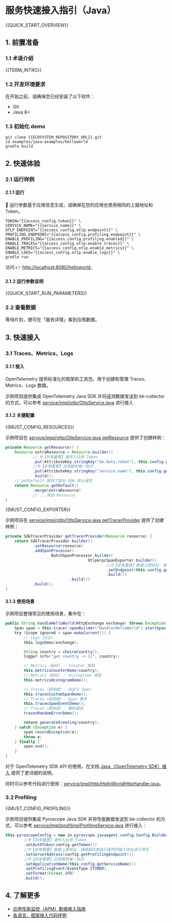 # 服务快速接入指引（Java）

{{QUICK_START_OVERVIEW}}

## 1. 前置准备

### 1.1 术语介绍

{{TERM_INTRO}}

### 1.2 开发环境要求

在开始之前，请确保您已经安装了以下软件：
* Git
* Java 8+

### 1.3 初始化 demo

```shell
git clone {{ECOSYSTEM_REPOSITORY_URL}}.git
cd examples/java-examples/helloworld
gradle build
```


## 2. 快速体验

### 2.1 运行样例

#### 2.1.1 运行

🌟 运行参数基于应用信息生成，请确保在您的应用也使用相同的上报地址和 Token。

```shell
TOKEN="{{access_config.token}}" \
SERVICE_NAME="{{service_name}}" \
OTLP_ENDPOINT="{{access_config.otlp.endpoint}}" \
PROFILING_ENDPOINT="{{access_config.profiling.endpoint}}" \
ENABLE_PROFILING="{{access_config.profiling.enabled}}" \
ENABLE_TRACES="{{access_config.otlp.enable_traces}}" \
ENABLE_METRICS="{{access_config.otlp.enable_metrics}}" \
ENABLE_LOGS="{{access_config.otlp.enable_logs}}" \
gradle run
```

访问 👉 [http://localhost:8080/helloworld](http://localhost:8080/helloworld)。

#### 2.1.2 运行参数说明

{{QUICK_START_RUN_PARAMETERS}}

### 2.2 查看数据

等待片刻，便可在「服务详情」看到应用数据。


## 3. 快速接入

### 3.1 Traces、Metrics、Logs

#### 3.1.1 接入

OpenTelemetry 提供标准化的框架和工具包，用于创建和管理 Traces、Metrics、Logs 数据。

示例项目提供集成 OpenTelemetry Java SDK 并将遥测数据发送到 bk-collector 的方式，可以参考 [service/impl/otlp/OtlpService.java]({{ECOSYSTEM_CODE_ROOT_URL}}/examples/java-examples/helloworld/src/main/java/com/tencent/bkm/demo/helloworld/service/impl/otlp/OtlpService.java) 进行接入

#### 3.1.2 关键配置

{{MUST_CONFIG_RESOURCES}}

示例项目在 [service/impl/otlp/OtlpService.java getResource]({{ECOSYSTEM_CODE_ROOT_URL}}/examples/java-examples/helloworld/src/main/java/com/tencent/bkm/demo/helloworld/service/impl/otlp/OtlpService.java) 提供了创建样例：

```java
private Resource getResource() {
    Resource extraResource = Resource.builder()
            // ❗❗【非常重要】请传入应用 Token 
            .put(AttributeKey.stringKey("bk.data.token"), this.config.getToken())
            //❗❗【非常重要】应用服务唯一标识
            .put(AttributeKey.stringKey("service.name"), this.config.getServiceName())
            .build();
    // getDefault 提供了部分 SDK 默认属性
    return Resource.getDefault()
            .merge(extraResource)
            // ...其他 Resource
}
```

{{MUST_CONFIG_EXPORTER}}

示例项目在 [service/impl/otlp/OtlpService.java getTracerProvider]({{ECOSYSTEM_CODE_ROOT_URL}}/examples/java-examples/helloworld/src/main/java/com/tencent/bkm/demo/helloworld/service/impl/otlp/OtlpService.java)  提供了创建样例：

```java
private SdkTracerProvider getTracerProvider(Resource resource) {
    return SdkTracerProvider.builder()
            .setResource(resource)
            .addSpanProcessor(
                    BatchSpanProcessor.builder(
                                    OtlpGrpcSpanExporter.builder()
                                            //❗️❗【非常重要】数据上报地址，请根据页面指引提供的接入地址进行填写
                                            .setEndpoint(this.config.getEndpoint())
                                            .build())
                            .build())
            .build();
}
```

#### 3.1.3 使用场景

示例项目整理常见的使用场景，集中在：

```java
public String handleHelloWorld(HttpExchange exchange) throws Exception {
    Span span = this.tracer.spanBuilder("Handle/HelloWorld").startSpan();
    try (Scope ignored = span.makeCurrent()) {
        // Logs（日志）
        this.logsDemo(exchange);

        String country = choiceCountry();
        logger.info("get country -> {}", country);

        // Metrics（指标） - Counter 类型
        this.metricsCounterDemo(country);
        // Metrics（指标） - Histograms 类型
        this.metricsHistogramDemo();

        // Traces（调用链）- 自定义 Span
        this.tracesCustomSpanDemo();
        // Traces（调用链）- Span 事件
        this.tracesSpanEventDemo();
        // Traces（调用链）- 模拟错误
        tracesRandomErrorDemo();

        return generateGreeting(country);
    } catch (Exception e) {
        span.recordException(e);
        throw e;
    } finally {
        span.end();
    }
}
```

对于 OpenTelemetry SDK API 的使用，在文档 [Java（OpenTelemetry SDK）接入]({{ECOSYSTEM_CODE_ROOT_URL}}/examples/java-examples/helloworld/README.md) 提供了更详细的说明。

同时可以参考代码进行使用：[service/impl/http/HelloWorldHttpHandler.java]({{ECOSYSTEM_CODE_ROOT_URL}}/examples/java-examples/helloworld/src/main/java/com/tencent/bkm/demo/helloworld/service/impl/http/HelloWorldHttpHandler.java)。

### 3.2 Profiling

{{MUST_CONFIG_PROFILING}}

示例项目提供集成 Pyroscope Java SDK 并将性能数据发送到 bk-collector 的方式，可以参考 [service/impl/profiling/ProfilingService.java]({{ECOSYSTEM_CODE_ROOT_URL}}/examples/java-examples/helloworld/src/main/java/com/tencent/bkm/demo/helloworld/service/impl/profiling/ProfilingService.java) 进行接入：

```java
this.pyroscopeConfig = new io.pyroscope.javaagent.config.Config.Builder()
        //❗❗【非常重要】请传入应用 Token
        .setAuthToken(config.getToken())
        //❗❗【非常重要】数据上报地址，请根据页面指引提供的接入地址进行填写
        .setServerAddress(config.getProfilingEndpoint())
        //❗❗【非常重要】应用服务唯一标识
        .setApplicationName(this.config.getServiceName())
        .setProfilingEvent(EventType.ITIMER)
        .setFormat(Format.JFR)
        .build();
```


## 4. 了解更多

* [应用性能监控（APM）数据接入指南]({{APM_ACCESS_URL}})
* [各语言、框架接入代码样例]({{ECOSYSTEM_REPOSITORY_URL}})

